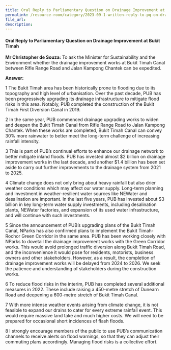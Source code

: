 ```yaml
---
title: Oral Reply to Parliamentary Question on Drainage Improvement at Bukit Timah Canal by Ms Grace Fu, Minister for Sustainability and the Environment
permalink: /resource-room/category/2023-09-1-written-reply-to-pq-on-drainage-improvement-at-bukit-timah-canal/
file_url:
description:
---
```

 
#### Oral Reply to Parliamentary Question on Drainage Improvement at Bukit Timah
 
**Mr Christopher de Souza:** To ask the Minister for Sustainability and the Environment whether the drainage improvement works at Bukit Timah Canal between Rifle Range Road and Jalan Kampong Chantek can be expedited.
 
**Answer:**
 
1	The Bukit Timah area has been historically prone to flooding due to its topography and high level of urbanisation. Over the past decade, PUB has been progressively upgrading its drainage infrastructure to mitigate flood risks in this area. Notably, PUB completed the construction of the Bukit Timah First Diversion Canal in 2019.  

2	In the same year, PUB commenced drainage upgrading works to widen and deepen the Bukit Timah Canal from Rifle Range Road to Jalan Kampong Chantek. When these works are completed, Bukit Timah Canal can convey 30% more rainwater to better meet the long-term challenge of increasing rainfall intensity. 

3	This is part of PUB’s continual efforts to enhance our drainage network to better mitigate inland floods. PUB has invested almost $2 billion on drainage improvement works in the last decade, and another $1.4 billion has been set aside to carry out further improvements to the drainage system from 2021 to 2025.

4	Climate change does not only bring about heavy rainfall but also drier weather conditions which may affect our water supply. Long-term planning and investment in weather-resilient water sources like NEWater and desalination are important. In the last five years, PUB has invested about $3 billion in key long-term water supply investments, including desalination plants, NEWater factories, and expansion of its used water infrastructure, and will continue with such investments.  

5	Since the announcement of PUB’s upgrading plans of the Bukit Timah Canal, NParks has also confirmed plans to implement the Bukit Timah-Rochor Green Corridor in the same area. PUB has been working closely with NParks to dovetail the drainage improvement works with the Green Corridor works. This would avoid prolonged traffic diversion along Bukit Timah Road, and the inconvenience it would pose for residents, motorists, business owners and other stakeholders. However, as a result, the completion of drainage improvement works will be delayed from 2024 to 2026. We seek the patience and understanding of stakeholders during the construction works. 


6	To reduce flood risks in the interim, PUB has completed several additional measures in 2022. These include raising a 450-metre stretch of Dunearn Road and deepening a 600-metre stretch of Bukit Timah Canal.

7	 With more intense weather events arising from climate change, it is not feasible to expand our drains to cater for every extreme rainfall event. This would require massive land take and much higher costs. We will need to be prepared for occasional short incidences of flash floods.

8	I strongly encourage members of the public to use PUB’s communication channels to receive alerts on flood warnings, so that they can adjust their commuting plans accordingly. Managing flood risks is a collective effort. 
